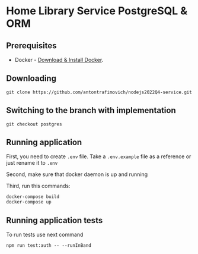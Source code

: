 # Home Library Service PostgreSQL & ORM

## Prerequisites

- Docker - [Download & Install Docker](https://docs.docker.com/get-docker/).

## Downloading

```
git clone https://github.com/antontrafimovich/nodejs2022Q4-service.git
```

## Switching to the branch with implementation

```
git checkout postgres
```

## Running application

First, you need to create `.env` file. Take a `.env.example` file as a reference or just rename it to `.env`

Second, make sure that docker daemon is up and running

Third, run this commands:

```
docker-compose build
docker-compose up
```

## Running application tests

To run tests use next command

```
npm run test:auth -- --runInBand
```
